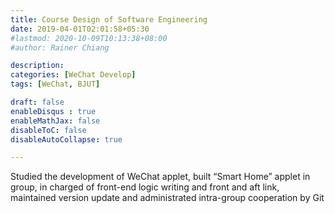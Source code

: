 ```yaml
---
title: Course Design of Software Engineering
date: 2019-04-01T02:01:58+05:30
#lastmod: 2020-10-09T10:13:38+08:00
#author: Rainer Chiang

description: 
categories: [WeChat Develop]
tags: [WeChat, BJUT]

draft: false
enableDisqus : true
enableMathJax: false
disableToC: false
disableAutoCollapse: true

---
```

Studied the development of WeChat applet, built “Smart Home” applet in group, in charged of front-end logic writing and front and aft link, maintained version update and administrated intra-group cooperation by Git


